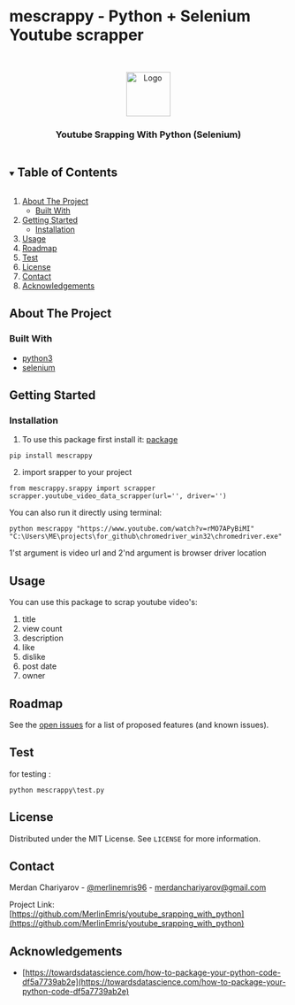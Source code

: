 # mescrappy - Python + Selenium **Youtube** scrapper

<!-- PROJECT LOGO -->
<br />
<p align="center">
  <a href="https://github.com/MerlinEmris/youtube_srapping_with_python">
    <img src="images/logo.png" alt="Logo" width="80" height="80">
  </a>

  <h3 align="center"> Youtube Srapping With Python (Selenium)</h3>

  <!-- <p align="center">
    project_description
    <br />
    <a href="https://github.com/MerlinEmris/youtube_srapping_with_python"><strong>Explore the docs »</strong></a>
    <br />
    <br />
    <a href="https://github.com/MerlinEmris/youtube_srapping_with_python">View Demo</a>
    ·
    <a href="https://github.com/MerlinEmris/youtube_srapping_with_python/issues">Report Bug</a>
    ·
    <a href="https://github.com/MerlinEmris/youtube_srapping_with_python/issues">Request Feature</a>
  </p> -->
</p>

<!-- TABLE OF CONTENTS -->

<details open="open">
  <summary><h2 style="display: inline-block">Table of Contents</h2></summary>
  <ol>
    <li>
      <a href="#about-the-project">About The Project</a>
      <ul>
        <li><a href="#built-with">Built With</a></li>
      </ul>
    </li>
    <li>
      <a href="#getting-started">Getting Started</a>
      <ul>
        <li><a href="#installation">Installation</a></li>
      </ul>
    </li>
    <li><a href="#usage">Usage</a></li>
    <li><a href="#roadmap">Roadmap</a></li>
    <li><a href="#test">Test</a></li>
    <li><a href="#license">License</a></li>
    <li><a href="#contact">Contact</a></li>
    <li><a href="#acknowledgements">Acknowledgements</a></li>
  </ol>
</details>

<!-- ABOUT THE PROJECT -->

## About The Project

<!-- [![Product Name Screen Shot][product-screenshot]](https://example.com) -->

<!-- `merlinemris`, `youtube_srapping_with_python`, `@merlinemris96`, `merdanchariyarov@gmail.com`, `mescrap`, `Youtube video data scrapper` -->

### Built With

- [python3]()
- [selenium]()
<!-- GETTING STARTED -->

## Getting Started

### Installation

1. To use this package first install it: [package](https://test.pypi.org/project/mescrappy)

`pip install mescrappy`

2. import srapper to your project

`from mescrappy.srappy import scrapper`
`scrapper.youtube_video_data_scrapper(url='', driver='')`

You can also run it directly using terminal:

`python mescrappy "https://www.youtube.com/watch?v=rMO7APyBiMI" "C:\Users\ME\projects\for_github\chromedriver_win32\chromedriver.exe"`

1'st argument is video url and 2'nd argument is browser driver location

## Usage

You can use this package to scrap youtube video's:

1. title
2. view count
3. description
4. like
5. dislike
6. post date
7. owner

<!-- ROADMAP -->

## Roadmap

See the [open issues](https://github.com/MerlinEmris/youtube_srapping_with_python/issues) for a list of proposed features (and known issues).

<!-- Test -->

## Test

for testing :

`python mescrappy\test.py`

<!-- LICENSE -->

## License

Distributed under the MIT License. See `LICENSE` for more information.

<!-- CONTACT -->

## Contact

Merdan Chariyarov - [@merlinemris96](https://twitter.com/merlinemris96) - merdanchariyarov@gmail.com

Project Link: [https://github.com/MerlinEmris/youtube_srapping_with_python](https://github.com/MerlinEmris/youtube_srapping_with_python)

<!-- ACKNOWLEDGEMENTS -->

## Acknowledgements

- [https://towardsdatascience.com/how-to-package-your-python-code-df5a7739ab2e](https://towardsdatascience.com/how-to-package-your-python-code-df5a7739ab2e)
